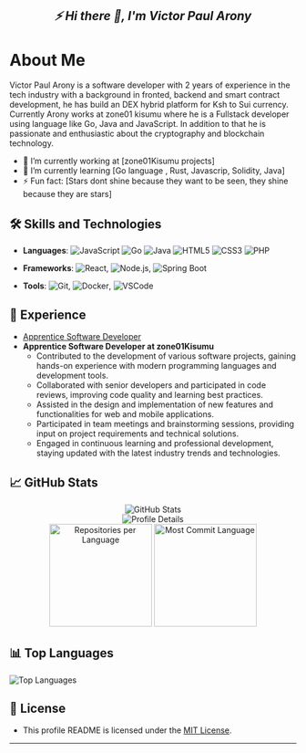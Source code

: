 
<h2 align='center'><i>⚡  Hi there 👋, I'm Victor Paul Arony</i></h2>

# About Me
Victor Paul Arony is a software developer with 2 years of experience in the tech industry with a background in fronted, backend and smart contract development, he has build an DEX hybrid platform for Ksh to Sui currency. Currently Arony works at zone01 kisumu where he is a Fullstack developer using language like Go, Java and JavaScript. In addition to that he is passionate and enthusiastic about the cryptography and blockchain technology.

- 🔭 I’m currently working at [zone01Kisumu projects]
- 🌱 I’m currently learning [Go language , Rust, Javascrip, Solidity, Java]
- ⚡ Fun fact: [Stars dont shine because they want to be seen, they shine because they are stars]

## 🛠️ Skills and Technologies
- **Languages**: 
  ![JavaScript](https://img.shields.io/badge/-JavaScript-black?style=flat-square&logo=javascript) 
  ![Go](https://img.shields.io/badge/-Go-black?style=flat-square&logo=go)
  ![Java](https://img.shields.io/badge/-Java-black?style=flat-square&logo=java)
  ![HTML5](https://img.shields.io/badge/-HTML5-black?style=flat-square&logo=html5)
  ![CSS3](https://img.shields.io/badge/-CSS3-black?style=flat-square&logo=css3)
  ![PHP](https://img.shields.io/badge/-PHP-black?style=flat-square&logo=php)
- **Frameworks**: ![React](https://img.shields.io/badge/-React-black?style=flat-square&logo=react), ![Node.js](https://img.shields.io/badge/-Node.js-black?style=flat-square&logo=node.js), ![Spring Boot](https://img.shields.io/badge/Spring--Boot-black?style=flat-square&logo=springboot)

- **Tools**: ![Git](https://img.shields.io/badge/-Git-black?style=flat-square&logo=git), ![Docker](https://img.shields.io/badge/-Docker-black?style=flat-square&logo=docker), ![VSCode](https://img.shields.io/badge/-VSCode-black?style=flat-square&logo=visual-studio-code)

## 💼 Experience
- [Apprentice Software Developer](https://www.zone01kisumu.ke/)
- **Apprentice Software Developer at zone01Kisumu**
  - Contributed to the development of various software projects, gaining hands-on experience with modern programming languages and development tools.
  - Collaborated with senior developers and participated in code reviews, improving code quality and learning best practices.
  - Assisted in the design and implementation of new features and functionalities for web and mobile applications.
  - Participated in team meetings and brainstorming sessions, providing input on project requirements and technical solutions.
  - Engaged in continuous learning and professional development, staying updated with the latest industry trends and technologies.


## 📈 GitHub Stats
<div align="center">
  <img src="https://github-readme-stats.vercel.app/api?username=VictorPaulArony&show_icons=true&hide_border=true&theme=radical" alt="GitHub Stats"/>
  <br/>
  <img src="https://github-profile-summary-cards.vercel.app/api/cards/profile-details?username=VictorPaulArony&theme=radical" alt="Profile Details"/>
  <br/>
  <img height="180em" src="https://github-profile-summary-cards.vercel.app/api/cards/repos-per-language?username=VictorPaulArony&theme=dark" alt="Repositories per Language"/>
  <img height="180em" src="https://github-profile-summary-cards.vercel.app/api/cards/most-commit-language?username=VictorPaulArony&theme=dark" alt="Most Commit Language"/>
</div>


## 📊 Top Languages
![Top Languages](https://github-readme-stats.vercel.app/api/top-langs/?username=VictorPaulArony&layout=compact&theme=dark)


## 📝 License
- This profile README is licensed under the [MIT License](LICENSE).

---
